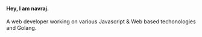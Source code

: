#### Hey,  I am navraj. 
A web developer working on various Javascript & Web based techonologies and Golang.
